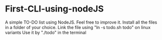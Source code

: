 # First-CLI-using-nodeJS
A simple TO-DO list using NodeJS. Feel free to improve it.
Install all the files in a folder of your choice.
Link the file using "ln -s todo.sh todo" on linux variants
Use it by "./todo" in the terminal
